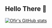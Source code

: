 ## Hello There 👋

[![Ofir's GitHub stats](https://github-readme-stats.vercel.app/api?username=ofirdotan)](https://github.com/anuraghazra/github-readme-stats)
